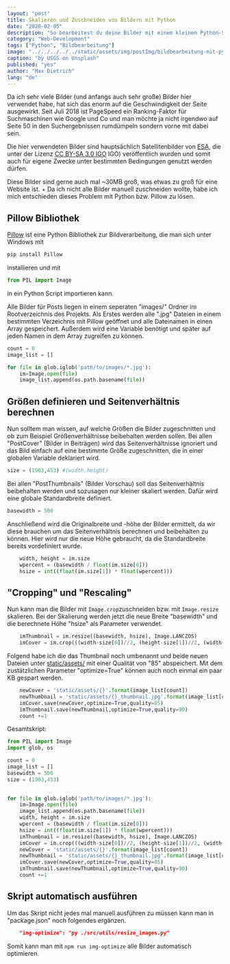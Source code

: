 ```yaml
---
layout: "post"
title: Skalieren und Zuschneiden von Bildern mit Python
date: "2020-02-05"
description: "So bearbeitest du deine Bilder mit einem kleinen Python-Skript."
category: "Web-Development"
tags: ["Python", "Bildbearbeitung"]
image: "../../../../../static/assets/img/postImg/bildbearbeitung-mit-python.jpg"
caption: "by USGS on Unsplash"
published: "yes"
author: "Max Dietrich"
lang: "de"
---
```


Da ich sehr viele Bilder (und anfangs auch sehr große) Bilder hier verwendet habe, hat sich das enorm auf die Geschwindigkeit der Seite ausgewirkt.
Seit Juli 2018 ist PageSpeed ein Ranking-Faktor für Suchmaschinen wie Google und Co und man möchte ja nicht irgendwo auf Seite 50 in den Suchergebnissen rumdümpeln sondern vorne mit dabei sein.

Die hier verwendeten Bilder sind hauptsächlich Satellitenbilder von [ESA](http://www.esa.int/ "ESA"), die unter der Lizenz [CC BY-SA 3.0 IGO](https://creativecommons.org/licenses/by-sa/3.0/igo/) IGO) veröffentlich wurden und somit auch für eigene Zwecke unter bestimmten Bedingungen genutzt werden dürfen.

Diese Bilder sind gerne auch mal ~30MB groß, was etwas zu groß für eine Website ist. +
Da ich nicht alle Bilder manuell zuschneiden wollte, habe ich mich entschieden dieses Problem mit Python bzw. Pillow zu lösen.

## Pillow Bibliothek
[Pillow](https://pillow.readthedocs.io/en/stable/) ist eine Python Bibliothek zur Bildverarbeitung, die man sich unter Windows mit
```py
pip install Pillow
```
installieren und mit
```py
from PIL import Image
```
in ein Python Script importieren kann.

Alle Bilder für Posts liegen in einem seperaten "images/" Ordner im Rootverzeichnis des Projekts. 
Als Erstes werden alle ".jpg" Dateien in einem bestimmten Verzeichnis mit Pillow geöffnet und alle Dateinamen in einen Array gespeichert. Außerdem wird eine Variable benötigt und später auf jeden Namen in dem Array zugreifen zu können.
```py 
count = 0
image_list = []

for file in glob.iglob('path/to/images/*.jpg'):
    im=Image.open(file)
    image_list.append(os.path.basename(file))
```

## Größen definieren und Seitenverhältnis berechnen
Nun solltem man wissen, auf welche Größen die Bilder zugeschnitten und ob zum Beispiel Größenverhältnisse beibehalten werden sollen.
Bei allen "PostCover" (Bilder in Beiträgen) wird das Seitenverhältnisse ignoriert und das Bild einfach auf eine bestimmte Größe zugeschnitten, die in einer globalen Variable deklariert wird.
```py
size = (1903,453) #(width,height)
```
Bei allen "PostThumbnails" (Bilder Vorschau) soll das Seitenverhältnis beibehalten werden und sozusagen nur kleiner skaliert werden. Dafür wird eine globale Standardbreite definiert.
```py
basewidth = 500
```
Anschließend wird die Originalbreite und -höhe der Bilder ermittelt, da wir diese brauchen um das Seitenverhältnis berechnen und beibehalten zu können.
Hier wird nur die neue Höhe gebraucht, da die Standardbreite bereits vordefiniert wurde.
```py
    width, height = im.size
    wpercent = (basewidth / float(im.size[0]))
    hsize = int((float(im.size[1]) * float(wpercent)))
```

## "Cropping" und "Rescaling"

Nun kann man die Bilder mit ```Image.crop```zuschneiden bzw. mit ```Image.resize``` skalieren. Bei der Skalierung werden jetzt die neue Breite "basewidth" und die berechnete Höhe "hsize" als Parameter verwendet.

```py
    imThumbnail = im.resize((basewidth, hsize), Image.LANCZOS)
    imCover = im.crop(((width-size[0])//2, (height-size[1])//2, (width+size[0])//2, (height+size[1])//2))
```
Folgend habe ich die das Thumbnail noch umbenannt und beide neuen Dateien unter [static/assets/](https://github.com/DaTurboD/GIS-Netzwerk/tree/master/static/assets) mit einer Qualität von "85" abspeichert. Mit dem zustätzlichen Parameter "optimize=True" können auch noch einmal ein paar KB gespart werden.
```py
    newCover = 'static/assets/{}'.format(image_list[count])
    newThumbnail = 'static/assets/{}_thumbnail.jpg'.format(image_list[count].replace(".jpg", ""))
    imCover.save(newCover,optimize=True,quality=85)
    imThumbnail.save(newThumbnail,optimize=True,quality=90)
    count +=1 
```

Gesamtskript:
```py
from PIL import Image
import glob, os

count = 0
image_list = []
basewidth = 500
size = (1903,453)
 

for file in glob.iglob('path/to/images/*.jpg'):
    im=Image.open(file)
    image_list.append(os.path.basename(file))
    width, height = im.size
    wpercent = (basewidth / float(im.size[0]))
    hsize = int((float(im.size[1]) * float(wpercent)))
    imThumbnail = im.resize((basewidth, hsize), Image.LANCZOS)
    imCover = im.crop(((width-size[0])//2, (height-size[1])//2, (width+size[0])//2, (height+size[1])//2))
    newCover = 'static/assets/{}'.format(image_list[count])
    newThumbnail = 'static/assets/{}_thumbnail.jpg'.format(image_list[count].replace(".jpg", ""))
    imCover.save(newCover,optimize=True,quality=85)
    imThumbnail.save(newThumbnail,optimize=True,quality=90)
    count +=1 
```

## Skript automatisch ausführen

Um das Skript nicht jedes mal manuell ausführen zu müssen kann man in "package.json" noch folgendes ergänzen.
```json
    "img-optimize": "py ./src/utils/resize_images.py"
```

Somit kann man mit ```npm run img-optimize``` alle Bilder automatisch optimieren.
